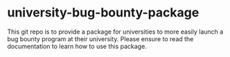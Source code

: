 # university-bug-bounty-package
This git repo is to provide a package for universities to more easily launch a bug bounty program at their university. Please ensure to read the documentation to learn how to use this package.